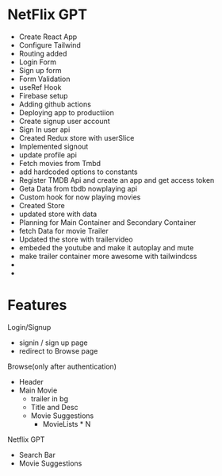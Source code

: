 # NetFlix GPT
- Create React App
- Configure Tailwind
- Routing added
- Login Form
- Sign up form
- Form Validation
- useRef Hook
- Firebase setup
- Adding github actions
- Deploying app to productiion
- Create signup user account
- Sign In user api
- Created Redux store with userSlice
- Implemented signout
- update profile api
- Fetch movies from Tmbd
- add hardcoded options to constants
- Register TMDB Api and create an app and get access token
- Geta Data from tbdb nowplaying api
- Custom hook for now playing movies
- Created Store
- updated store with data
- Planning for Main Container and Secondary Container
- fetch Data for movie Trailer
- Updated the store with trailervideo
- embeded the youtube and make it autoplay and mute
- make trailer container more awesome with tailwindcss
- 
- 

# Features
Login/Signup
- signin / sign up page
- redirect to Browse page

Browse(only after authentication)
- Header
- Main Movie
  - trailer in bg
  - Title and Desc
  - Movie Suggestions
    - MovieLists * N

Netflix GPT
- Search Bar
- Movie Suggestions